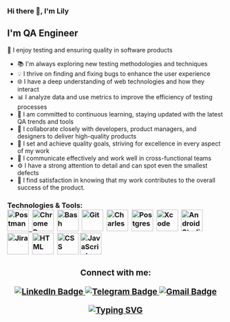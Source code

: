 ### Hi there 👋, I'm Lily

## I'm QA Engineer
🧪 I enjoy testing and ensuring quality in software products
- 📚 I'm always exploring new testing methodologies and techniques
- 💡 I thrive on finding and fixing bugs to enhance the user experience
- 🌐 I have a deep understanding of web technologies and how they interact
- 📊 I analyze data and use metrics to improve the efficiency of testing processes
- 🌱 I am committed to continuous learning, staying updated with the latest QA trends and tools
- 🚀 I collaborate closely with developers, product managers, and designers to deliver high-quality products
- 🎯 I set and achieve quality goals, striving for excellence in every aspect of my work
- 🤝 I communicate effectively and work well in cross-functional teams
- ⚙️ I have a strong attention to detail and can spot even the smallest defects
- 🌟 I find satisfaction in knowing that my work contributes to the overall success of the product.

<h3> Technologies & Tools:

<div>

  <a href="https://github.com/lilytsts/HW">
  <img src="https://seeklogo.com/images/P/postman-logo-0087CA0D15-seeklogo.com.png" title="Postman" alt="Postman" width="50" height="50"/>&nbsp;
  </a>
  <img src="https://cdn.icon-icons.com/icons2/2552/PNG/512/chrome_dev_browser_logo_icon_153006.png" title="ChromeDev" alt="ChromeDev" width="50" height="50"/>&nbsp;
  <img src="https://cdn.icon-icons.com/icons2/3053/PNG/512/terminal_macos_bigsur_icon_189655.png" title="Bash" alt="Bash" width="50" height="50"/>&nbsp;
  <img src="https://seeklogo.com/images/G/git-bash-logo-B6475E8359-seeklogo.com.png" title="Git" alt="Git " width="50" height="50"/>&nbsp;
  <img src="https://cdn.icon-icons.com/icons2/3053/PNG/512/charles_proxy_macos_bigsur_icon_190302.png" title="Charles" alt="Charles" width="50" height="50"/>&nbsp;
  <img src="https://seeklogo.com/images/P/postqresql-logo-AD0E066492-seeklogo.com.png" title="Postgres" alt="Postgres" width="50" height="50"/>&nbsp;
  <img src="https://cdn.icon-icons.com/icons2/3053/PNG/256/xcode_helper_macos_bigsur_icon_189446.png" title="Xcode"  alt="Xcode" width="50" height="50"/>&nbsp;
  <img src="https://cdn.icon-icons.com/icons2/3053/PNG/512/android_studio_alt_macos_bigsur_icon_190394.png" title="Android Studio"  alt="Android Studio" width="50" height="50"/>&nbsp;
  <img src="https://cdn.icon-icons.com/icons2/3053/PNG/512/jira_cloud_macos_bigsur_icon_190051.png" title="Jira" alt="Jira" width="50" height="50"/>&nbsp;
  <img src="https://cdn.icon-icons.com/icons2/2107/PNG/512/file_type_html_icon_130541.png" title="HTML5" alt="HTML" width="50" height="50"/>&nbsp;
  <img src="https://cdn.icon-icons.com/icons2/2107/PNG/512/file_type_css_icon_130661.png" title="CSS" **alt="CSS" width="50" height="50"/>
   <img src="https://cdn.icon-icons.com/icons2/2107/PNG/512/file_type_js_official_icon_130509.png" title="JavaScript" alt="JavaScript" width="50" height="50"/>&nbsp;
</div>

<div align="center">
<h3>Connect with me:

<p align="middle">
  <a href="https://www.linkedin.com/in/liliya-tsikul-b289021a7/">
    <img src="https://img.shields.io/badge/LinkedIn-blue?style=for-the-badge&logo=linkedin&logoColor=white" alt="LinkedIn Badge"/>
  </a>
   <a href="https://t.me/liliya_tsikul">
    <img src="https://img.shields.io/badge/Telegram-blue?style=for-the-badge&logo=telegram&logoColor=white" alt="Telegram Badge"/>
  </a>
  <a href="mailto:liliyatsikul@gmail.com">
    <img src="https://img.shields.io/badge/Email-blue?style=for-the-badge&logo=Gmail&logoColor=white" alt="Gmail Badge"/>
  </a>
  </p>
  <a href="https://git.io/typing-svg"><img src="https://readme-typing-svg.herokuapp.com?font=Fira+Code&pause=1000&color=fff&width=435&lines=Junior+QA+Engineer+from+Russia+%3A)" alt="Typing SVG" /></a>
</div>